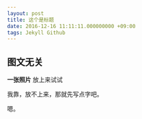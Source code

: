 ```yaml
---
layout: post
title: 这个是标题
date: 2016-12-16 11:11:11.000000000 +09:00
tags: Jekyll Github
---
```


## 图文无关 ##

**一张照片** 放上来试试

我靠，放不上来，那就先写点字吧。

嗯。